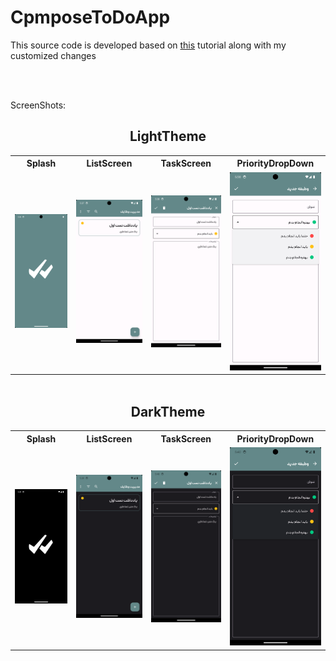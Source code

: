<h1>CpmposeToDoApp</h1>
<P>This source code is developed based on <a href="https://www.udemy.com/course/to-do-app-with-jetpack-compose-mvvm-android-development/" target="_blank">this</a> tutorial along with my customized changes</P>
<br/>
<br/>
<p>ScreenShots:</p>
<h2 style="text-align: center;">LightTheme</h2>
<table style="margin: 0 auto;">
  <tr>
    <th>Splash</th>
    <th>ListScreen</th>
    <th>TaskScreen</th>
    <th>PriorityDropDown</th>
  </tr>
  <tr>
    <td><img src="https://github.com/mehrankasebvatan/ComposeToDo/blob/main/ScreenShots/image1.png" width="250px" alt="Image Splash"></td>
   <td><img src="https://github.com/mehrankasebvatan/ComposeToDo/blob/main/ScreenShots/image2.png" width="250px" alt="Image ListScreen"></td>
    <td><img src="https://github.com/mehrankasebvatan/ComposeToDo/blob/main/ScreenShots/image3.png" width="250px" alt="Image TaskScreen"></td>
    <td><img src="https://github.com/mehrankasebvatan/ComposeToDo/blob/main/ScreenShots/image4.png" width="250px" alt="Image PriorityDropDown"></td>
  </tr>
</table>
<br/>
<h2 style="text-align: center;">DarkTheme</h2>
<table style="margin: 0 auto;">
  <tr>
    <th>Splash</th>
    <th>ListScreen</th>
    <th>TaskScreen</th>
    <th>PriorityDropDown</th>
  </tr>
  <tr>
   <td><img src="https://github.com/mehrankasebvatan/ComposeToDo/blob/main/ScreenShots/image5.png" width="250px" alt="Image Splash"></td>
   <td><img src="https://github.com/mehrankasebvatan/ComposeToDo/blob/main/ScreenShots/image6.png" width="250px" alt="Image ListScreen"></td>
    <td><img src="https://github.com/mehrankasebvatan/ComposeToDo/blob/main/ScreenShots/image7.png" width="250px" alt="Image TaskScreen"></td>
    <td><img src="https://github.com/mehrankasebvatan/ComposeToDo/blob/main/ScreenShots/image8.png" width="250px" alt="Image PriorityDropDown"></td>
  </tr>
</table>

